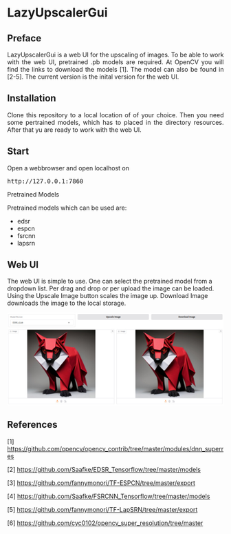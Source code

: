 # LazyUpscalerGui

## Preface

<p align="justify">LazyUpscalerGui is a web UI for the upscaling of images. To be able to work with the web UI, pretrained .pb models are required. At OpenCV you will find the links to download the models [1]. The model can also be found in [2-5]. The current version is the inital version for the web UI.</p>

## Installation

<p align="justify">Clone this repository to a local location of of your choice. Then you need some pertrained models, which has to placed in the directory resources. After that yu are ready to work with the web UI.</p>

## Start

<p align="justify">Open a webbrowser and open localhost on</p>

<pre>http://127.0.0.1:7860</pre>

<p align="justify>If everything was okay so far, the web UI starts in the browser windwow.</p>

## Pretrained Models

Pretrained models which can be used are:

* edsr
* espcn
* fsrcnn
* lapsrn

## Web UI

The web UI is simple to use. One can select the pretrained model from a dropdown list. Per drag and drop or per upload the image can be loaded. Using the Upscale Image button scales the image up. Download Image downloads the image to the local storage.

<a target="_blank" href=""><img src="./images/lazyupscaler.jpg" alt="button panel"></a>

## References

[1] https://github.com/opencv/opencv_contrib/tree/master/modules/dnn_superres

[2] https://github.com/Saafke/EDSR_Tensorflow/tree/master/models

[3] https://github.com/fannymonori/TF-ESPCN/tree/master/export

[4] https://github.com/Saafke/FSRCNN_Tensorflow/tree/master/models

[5] https://github.com/fannymonori/TF-LapSRN/tree/master/export

[6] https://github.com/cyc0102/opencv_super_resolution/tree/master
